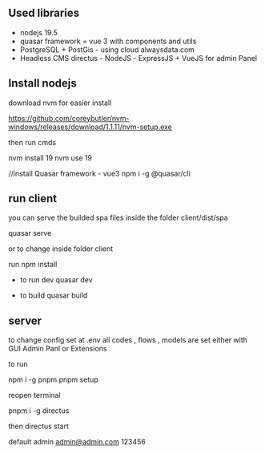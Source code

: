 ## Used libraries

- nodejs 19.5
- quasar framework = vue 3 with components and utils
- PostgreSQL + PostGis - using cloud alwaysdata.com
- Headless CMS directus - NodeJS - ExpressJS + VueJS for admin Panel

## Install nodejs

download nvm for easier install

https://github.com/coreybutler/nvm-windows/releases/download/1.1.11/nvm-setup.exe

then run cmds

nvm install 19
nvm use 19

//install Quasar framework - vue3
npm i -g @quasar/cli

## run client

you can serve the builded spa files
inside the folder client/dist/spa

quasar serve

or to change
inside folder client

run
npm install

- to run dev
  quasar dev

- to build
  quasar build

## server

to change config set at .env
all codes , flows , models are set either with GUI Admin Panl or Extensions

to run

npm i -g pnpm
pnpm setup

reopen terminal

pnpm i -g directus

then
directus start

default admin
admin@admin.com
123456
